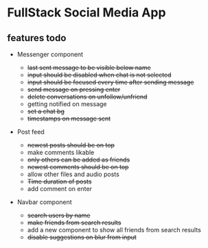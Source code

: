 # FullStack Social Media App

## features todo
- Messenger component
    - <s>last sent message to be visible below name</s>
    - <s>input should be disabled when chat is not selected</s>
    - <s>input should be focused every time after sending message</s>
    - <s>send message on pressing enter</s>
    - <s>delete conversations on unfollow/unfriend</s>
    - getting notified on message
    - <s>set a chat bg</s>
    - <s>timestamps on message sent</s>

- Post feed
    - <s> newest posts should be on top </s> 
    - make comments likable
    - <s>only others can be added as friends</s>
    - <s>newest comments should be on top</s>
    - allow other files and audio posts
    - <s> Time duration of posts </s>
    - add comment on enter


- Navbar component
    - <s>search users by name</s>
    - <s> make friends from search results</s>
    - add a new component to show all friends from search results
    - <s>disable suggestions on blur from input</s>
    

